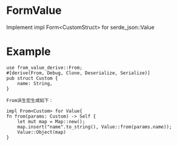 # FormValue
Implement impl Form&lt;CustomStruct> for serde_json::Value

# Example
    use from_value_derive::From;
    #[derive(From, Debug, Clone, Deserialize, Serialize)]
    pub struct Custom {
        name: String,
    }
    
    From派生宏生成如下：
    
    impl From<Custom> for Value{
    fn from(params: Custom) -> Self {
        let mut map = Map::new();
        map.insert("name".to_string(), Value::from(params.name));
        Value::Object(map)
    }